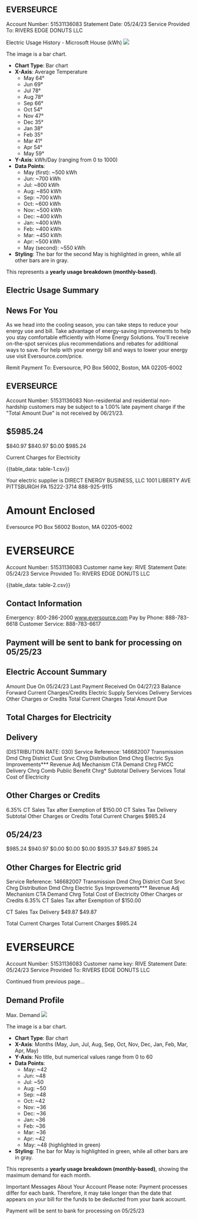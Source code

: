 ## EVERSEURCE

Account Number: 51531136083
Statement Date: 05/24/23
Service Provided To:
RIVERS EDGE DONUTS LLC

Electric Usage History - Microsoft House (kWh)
![](images/img-0.jpeg)

The image is a bar chart.

- **Chart Type**: Bar chart
- **X-Axis**: Average Temperature
  - May 64°
  - Jun 69°
  - Jul 78°
  - Aug 78°
  - Sep 66°
  - Oct 54°
  - Nov 47°
  - Dec 35°
  - Jan 38°
  - Feb 35°
  - Mar 41°
  - Apr 54°
  - May 59°
- **Y-Axis**: kWh/Day (ranging from 0 to 1000)
- **Data Points**:
  - May (first): ~500 kWh
  - Jun: ~700 kWh
  - Jul: ~800 kWh
  - Aug: ~850 kWh
  - Sep: ~700 kWh
  - Oct: ~600 kWh
  - Nov: ~500 kWh
  - Dec: ~400 kWh
  - Jan: ~400 kWh
  - Feb: ~400 kWh
  - Mar: ~450 kWh
  - Apr: ~500 kWh
  - May (second): ~550 kWh
- **Styling**: The bar for the second May is highlighted in green, while all other bars are in gray.

This represents a **yearly usage breakdown (monthly-based)**.

## Electric Usage Summary


## News For You

As we head into the cooling season, you can take steps to reduce your energy use and bill. Take advantage of energy-saving improvements to help you stay comfortable efficiently with Home Energy Solutions. You'll receive on-the-spot services plus recommendations and rebates for additional ways to save. For help with your energy bill and ways to lower your energy use visit Eversource.com/price.

Remit Payment To: Eversource, PO Box 56002, Boston, MA 02205-6002

## EVERSEURCE

Account Number: 51531136083
Non-residential and residential non-hardship customers may be subject to a 1.00\% late payment charge if the "Total Amount Due" is not received by 06/21/23.

## $5985.24

$840.97
$840.97
$0.00
$985.24

Current Charges for Electricity

{{table_data: table-1.csv}}

Your electric supplier is
DIRECT ENERGY BUSINESS, LLC 1001 LIBERTY AVE
PITTSBURGH PA 15222-3714
888-925-9115

# Amount Enclosed 

Eversource
PO Box 56002
Boston, MA 02205-6002

# EVERSEURCE 

Account Number: 51531136083
Customer name key: RIVE
Statement Date: 05/24/23
Service Provided To:
RIVERS EDGE DONUTS LLC

{{table_data: table-2.csv}}

## Contact Information

Emergency: 800-286-2000
www.eversource.com
Pay by Phone: 888-783-6618
Customer Service: 888-783-6617

## Payment will be sent to bank for processing on 05/25/23

## Electric Account Summary

Amount Due On 05/24/23
Last Payment Received On 04/27/23
Balance Forward
Current Charges/Credits
Electric Supply Services
Delivery Services
Other Charges or Credits
Total Current Charges
Total Amount Due

## Total Charges for Electricity

## Delivery

(DISTRIBUTION RATE: 030)
Service Reference: 146682007
Transmission Dmd Chrg
District Cust Srvc Chrg
Distribution Dmd Chrg
Electric Sys Improvements***
Revenue Adj Mechanism
CTA Demand Chrg
FMCC Delivery Chrg
Comb Public Benefit Chrg*
Subtotal Delivery Services
Total Cost of Electricity

## Other Charges or Credits

$6.35 \%$ CT Sales Tax after Exemption of $\$ 150.00$
CT Sales Tax Delivery
Subtotal Other Charges or Credits
Total Current Charges
$\$ 985.24$

## $05 / 24 / 23$

\$985.24
\$940.97
\$0.00
\$0.00
\$0.00
\$935.37
\$49.87
\$985.24

## Other Charges for Electric grid

Service Reference: 146682007
Transmission Dmd Chrg
District Cust Srvc Chrg
Distribution Dmd Chrg
Electric Sys Improvements***
Revenue Adj Mechanism
CTA Demand Chrg
Total Cost of Electricity
Other Charges or Credits
6.35\% CT Sales Tax after Exemption of $\$ 150.00$

CT Sales Tax Delivery \$49.87
$\$ 49.87$

Total Current Charges
Total Current Charges
\$985.24

# EVERSEURCE 

Account Number: 51531136083
Customer name key: RIVE
Statement Date: 05/24/23
Service Provided To:
RIVERS EDGE DONUTS LLC

Continued from previous page...

## Demand Profile

Max. Demand
![](images/img-1.jpeg)

The image is a bar chart.

- **Chart Type**: Bar chart
- **X-Axis**: Months (May, Jun, Jul, Aug, Sep, Oct, Nov, Dec, Jan, Feb, Mar, Apr, May)
- **Y-Axis**: No title, but numerical values range from 0 to 60
- **Data Points**:
  - May: ~42
  - Jun: ~48
  - Jul: ~50
  - Aug: ~50
  - Sep: ~48
  - Oct: ~42
  - Nov: ~36
  - Dec: ~36
  - Jan: ~36
  - Feb: ~36
  - Mar: ~36
  - Apr: ~42
  - May: ~48 (highlighted in green)
- **Styling**: The bar for May is highlighted in green, while all other bars are in gray.

This represents a **yearly usage breakdown (monthly-based)**, showing the maximum demand for each month.

Important Messages About Your Account
Please note: Payment processes differ for each bank. Therefore, it may take longer than the date that appears on your bill for the funds to be deducted from your bank account.

Payment will be sent to bank for processing on 05/25/23
